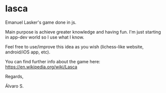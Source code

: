 # lasca

Emanuel Lasker's game done in js.

Main purpose is achieve greater knowledge and having fun. I'm just starting in app-dev world so I use what I know.

Feel free to use/improve this idea as you wish (lichess-like website, android/iOS app, etc).

You can find further info about the game here: https://en.wikipedia.org/wiki/Lasca

Regards,

Álvaro S.
